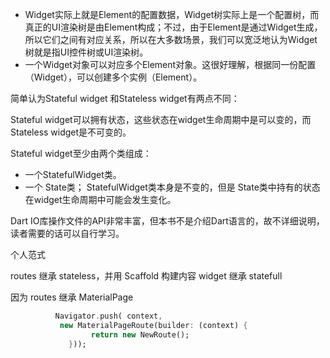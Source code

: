 
- Widget实际上就是Element的配置数据，Widget树实际上是一个配置树，而真正的UI渲染树是由Element构成；不过，由于Element是通过Widget生成，所以它们之间有对应关系，所以在大多数场景，我们可以宽泛地认为Widget树就是指UI控件树或UI渲染树。
- 一个Widget对象可以对应多个Element对象。这很好理解，根据同一份配置（Widget），可以创建多个实例（Element）。

简单认为Stateful widget 和Stateless widget有两点不同：

Stateful widget可以拥有状态，这些状态在widget生命周期中是可以变的，而Stateless widget是不可变的。

Stateful widget至少由两个类组成：

- 一个StatefulWidget类。
- 一个 State类； StatefulWidget类本身是不变的，但是 State类中持有的状态在widget生命周期中可能会发生变化。

Dart IO库操作文件的API非常丰富，但本书不是介绍Dart语言的，故不详细说明，读者需要的话可以自行学习。

个人范式

routes 继承 stateless，并用 Scaffold 构建内容
widget 继承 statefull

因为 routes 继承 MaterialPage
```dart
          Navigator.push( context,
           new MaterialPageRoute(builder: (context) {
                  return new NewRoute();
             }));
```